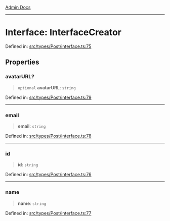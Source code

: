 [Admin Docs](/)

***

# Interface: InterfaceCreator

Defined in: [src/types/Post/interface.ts:75](https://github.com/PalisadoesFoundation/talawa-admin/blob/main/src/types/Post/interface.ts#L75)

## Properties

### avatarURL?

> `optional` **avatarURL**: `string`

Defined in: [src/types/Post/interface.ts:79](https://github.com/PalisadoesFoundation/talawa-admin/blob/main/src/types/Post/interface.ts#L79)

***

### email

> **email**: `string`

Defined in: [src/types/Post/interface.ts:78](https://github.com/PalisadoesFoundation/talawa-admin/blob/main/src/types/Post/interface.ts#L78)

***

### id

> **id**: `string`

Defined in: [src/types/Post/interface.ts:76](https://github.com/PalisadoesFoundation/talawa-admin/blob/main/src/types/Post/interface.ts#L76)

***

### name

> **name**: `string`

Defined in: [src/types/Post/interface.ts:77](https://github.com/PalisadoesFoundation/talawa-admin/blob/main/src/types/Post/interface.ts#L77)
